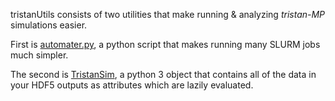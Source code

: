 tristanUtils consists of two utilities that make running & analyzing *tristan-MP* simulations easier. 

First is [automater.py](automater.md), a python script that makes running many SLURM jobs much simpler.

The second is [TristanSim](tristanSim.md), a python 3 object that contains all of the 
data in your HDF5 outputs as attributes which are lazily evaluated.
